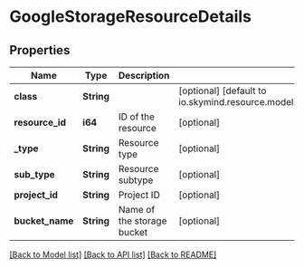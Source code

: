 # GoogleStorageResourceDetails

## Properties

Name | Type | Description | Notes
------------ | ------------- | ------------- | -------------
**class** | **String** |  | [optional] [default to io.skymind.resource.model.subtypes.storage.GoogleStorageResourceDetails]
**resource_id** | **i64** | ID of the resource | [optional] 
**_type** | **String** | Resource type | [optional] 
**sub_type** | **String** | Resource subtype | [optional] 
**project_id** | **String** | Project ID | [optional] 
**bucket_name** | **String** | Name of the storage bucket | [optional] 

[[Back to Model list]](../README.md#documentation-for-models) [[Back to API list]](../README.md#documentation-for-api-endpoints) [[Back to README]](../README.md)


